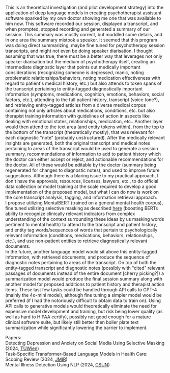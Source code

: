 This is an theoretical investigation (and pilot development strategy) into the application of deep language models in creating psychotherapist assistant software sparked by my own doctor showing me one that was available to him now. This software recorded our session, displayed a transcript, and when prompted, stopped recording and generated a summary of our session. This summary was mostly correct, but muddled some details, and in one area the summary mistook a speaker. It seemed that this program was doing direct summarizing, maybe fine tuned for psychotherapy session transcripts, and might not even be doing speaker diarisation. I thought assuming that was true, there must be a better way that leverages not only speaker diarisation but the medium of psychotherapy itself, creating an intermediate diagnostic layer that points out medically important considerations (recognizing someone is depressed, manic, noting problematic relationships/behaviors, noting medication effectiveness with regard to patient's medical history, etc.) but also attends to token spans of the transcript pertaining to entity-tagged diagnostically important information (symptoms, medications, cognition, emotions, behaviors, social factors, etc.), attending to the full patient history, transcript (voice tone?), and retrieving entity-tagged articles from a diverse medical corpus containing not only articles about medications, conditions, etc. but also therapist training information with guidelines of action in aspects like dealing with emotional states, relationships, medication, etc.. Another layer would then attend to the text area (and entity tokens within), from the top to the bottom of the transcript (theoretically mostly), that was relevant for each diagnostic "note" (probably unstructured). After the medically relevant insights are generated, both the original transcript and medical notes pertaining to areas of the transcript would be used to generate a session summary, recommendations of information to add to patient history which the doctor can either accept or reject, and actionable recommendations for the doctor. All of these would be editable by the doctor (summary being regenerated for changes to diagnostic notes), and used to improve future suggestions. Although there is a blaring issue to my practical approach, I don't have the approvals, resources, licenses, lawyers, etc., to do official data collection or model training at the scale required to develop a good implementation of the proposed model, but what I can do now is work on the core transcript analysis, tagging, and information retrieval approach.\
I propose utilizing MentalBERT (trained on a general mental health corpus), fine tuned utilizing selective masking as described [here](https://repositum.tuwien.at/handle/20.500.12708/198293) (boosting BERTs ability to recognize clinically relevant indicators from complex understanding of the context surrounding these ideas by us masking words pertinent to mental health) to attend to the transcript and patient history, and entity tag words/sequences of words that pertain to psychologically relevant information (conditions, medications, behaviors, relationships, etc.), and use non-patient entities to retrieve diagnostically relevant documents.\
In the future, another language model would sit above this entity-tagged information, with retrieved documents, and produce the sequence of diagnostic notes pertaining to areas of the transcript. On top of both the entity-tagged transcript and diagnostic notes (possibly with "cited" relevant passages of documents instead of the entire document [cherry picking?]) a summarization model would produce the final session summary along with another model for proposed additions to patient history and therapist action items. These last few tasks could be handled through API calls to GPT-4 (mainly the 4o-mini model), although fine tuning a simpler model would be preferred (if I had the notoriously difficult to obtain data to train on). Using API calls to generative models would theoretically eliminate the need for expensive model development and training, but risk being lower quality (as well as hard to HIPAA certify), possibly not good enough for a mature clinical software suite, but likely still better then boiler plate text summarization while significantly lowering the barrier to implement.

Papers: \
Detecting Depression and Anxiety on Social Media Using Selective Masking (2024, [TUWien](https://repositum.tuwien.at/handle/20.500.12708/198293))\
Task-Specific Transformer-Based Language Models in Health Care: Scoping Review (2024, [JMIR](https://medinform.jmir.org/2024/1/e49724/))\
Mental Illness Detection Using NLP (2024, [CSUN](https://scholarworks.calstate.edu/downloads/ms35th72p))
